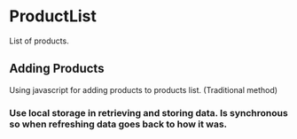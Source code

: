 # ProductList
List of products.

## Adding Products
Using javascript for adding products to products list. (Traditional method)

### Use local storage in retrieving and storing data. Is synchronous so when refreshing data goes back to how it was.
